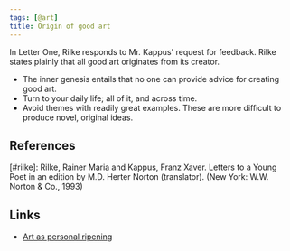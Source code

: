 ```yaml
---
tags: [@art]
title: Origin of good art
---
```


In Letter One, Rilke responds to Mr. Kappus' request for feedback. Rilke states plainly that all good art originates from its creator.

- The inner genesis entails that no one can provide advice for creating good art.
- Turn to your daily life; all of it, and across time.
- Avoid themes with readily great examples. These are more difficult to produce novel, original ideas.

## References

[#rilke]: Rilke, Rainer Maria and Kappus, Franz Xaver. Letters to a Young Poet in an edition by M.D. Herter Norton (translator). (New York: W.W. Norton & Co., 1993)

## Links

- [Art as personal ripening](202003261822.md)
